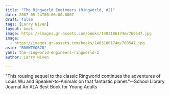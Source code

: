 ```yaml
---
title: "The Ringworld Engineers (Ringworld, #2)"
date: 2007-05-24T00:00:00.000Z
draft: false
tags: [Larry Niven]
layout: book
image: https://images.gr-assets.com/books/1403186174m/760547.jpg
image: 
  - https://images.gr-assets.com/books/1403186174m/760547.jpg
asin: "B00WZVQB78"
yaml: the-ringworld-engineers-ringworld-2
author: Larry Niven

---
```


"This rousing sequel to the classic Ringworld continues the adventures of Louis Wu and Speaker-to-Animals on that fantastic planet."--School Library Journal An ALA Best Book for Young Adults